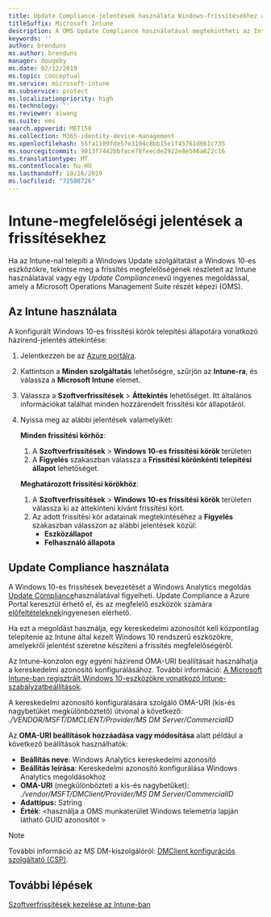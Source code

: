 ```yaml
---
title: Update Compliance-jelentések használata Windows-frissítésekhez a Microsoft Intune
titleSuffix: Microsoft Intune
description: A OMS Update Compliance használatával megtekintheti az Intune-nal üzembe helyezett Windows-frissítések jelentési szolgáltatásait.
keywords: ''
author: brenduns
ms.author: brenduns
manager: dougeby
ms.date: 02/12/2019
ms.topic: conceptual
ms.service: microsoft-intune
ms.subservice: protect
ms.localizationpriority: high
ms.technology: ''
ms.reviewer: aiwang
ms.suite: ems
search.appverid: MET150
ms.collection: M365-identity-device-management
ms.openlocfilehash: 55fa1109fde57e3104c8bb15e1f45761d661c735
ms.sourcegitcommit: 9013f7442bbface78feecde2922e8e546a622c16
ms.translationtype: MT
ms.contentlocale: hu-HU
ms.lasthandoff: 10/16/2019
ms.locfileid: "72508726"
---
```

# <a name="intune-compliance-reports-for-updates"></a>Intune-megfelelőségi jelentések a frissítésekhez
Ha az Intune-nal telepíti a Windows Update szolgáltatást a Windows 10-es eszközökre, tekintse meg a frissítés megfelelőségének részleteit az Intune használatával vagy egy *Update Compliance*nevű ingyenes megoldással, amely a Microsoft Operations Management Suite részét képezi (OMS).

## <a name="use-intune"></a>Az Intune használata
A konfigurált Windows 10-es frissítési körök telepítési állapotára vonatkozó házirend-jelentés áttekintése: 
1. Jelentkezzen be az [Azure portálra](https://portal.azure.com/).
2. Kattintson a **Minden szolgáltatás** lehetőségre, szűrjön az **Intune-ra**, és válassza a **Microsoft Intune** elemet.
3. Válassza a **Szoftverfrissítések** > **Áttekintés** lehetőséget. Itt általános információkat találhat minden hozzárendelt frissítési kör állapotáról.
4. Nyissa meg az alábbi jelentések valamelyikét:  

   **Minden frissítési körhöz**:
   1. A **Szoftverfrissítések** > **Windows 10-es frissítési körök** területen
   2. A **Figyelés** szakaszban válassza a **Frissítési körönkénti telepítési állapot** lehetőséget.  

   **Meghatározott frissítési körökhöz**:  

   1. A **Szoftverfrissítések** > **Windows 10-es frissítési körök** területen válassza ki az áttekinteni kívánt frissítési kört.  
   2. Az adott frissítési kör adatainak megtekintéséhez a **Figyelés** szakaszban válasszon az alábbi jelentések közül:  
      - **Eszközállapot**  
      - **Felhasználó állapota**  

## <a name="use-update-compliance"></a>Update Compliance használata
A Windows 10-es frissítések bevezetését a Windows Analytics megoldás [Update Compliance](https://technet.microsoft.com/itpro/windows/manage/update-compliance-monitor)használatával figyelheti. Update Compliance a Azure Portal keresztül érhető el, és az megfelelő eszközök számára [előfeltételeknek](https://docs.microsoft.com/windows/deployment/update/update-compliance-get-started#update-compliance-prerequisites)ingyenesen elérhető.  

Ha ezt a megoldást használja, egy kereskedelmi azonosítót kell központilag telepítenie az Intune által kezelt Windows 10 rendszerű eszközökre, amelyekről jelentést szeretne készíteni a frissítés megfelelőségéről.  

Az Intune-konzolon egy egyéni házirend OMA-URI beállításait használhatja a kereskedelmi azonosító konfigurálásához. További információ: [A Microsoft Intune-ban regisztrált Windows 10-eszközökre vonatkozó Intune-szabályzatbeállítások](https://docs.microsoft.com/intune-classic/deploy-use/windows-10-policy-settings-in-microsoft-intune).  

A kereskedelmi azonosító konfigurálására szolgáló OMA-URI (kis-és nagybetűket megkülönböztető) útvonal a következő: *./VENDOR/MSFT/DMCLIENT/Provider/MS DM Server/CommercialID*  

Az **OMA-URI beállítások hozzáadása vagy módosítása** alatt például a következő beállítások használhatók:
- **Beállítás neve**: Windows Analytics kereskedelmi azonosító
- **Beállítás leírása**: Kereskedelmi azonosító konfigurálása Windows Analytics megoldásokhoz
- **OMA-URI** (megkülönbözteti a kis-és nagybetűket): *./vendor/MSFT/DMClient/Provider/MS DM Server/CommercialID*
- **Adattípus:** Sztring
- **Érték**: \<használja a OMS munkaterület Windows telemetria lapján látható GUID azonosítót >
 
> [!NOTE]  
> További információ az MS DM-kiszolgálóról: [DMClient konfigurációs szolgáltató (CSP)]( https://docs.microsoft.com/windows/client-management/mdm/dmclient-csp).

## <a name="next-steps"></a>További lépések
[Szoftverfrissítések kezelése az Intune-ban](windows-update-for-business-configure.md)

